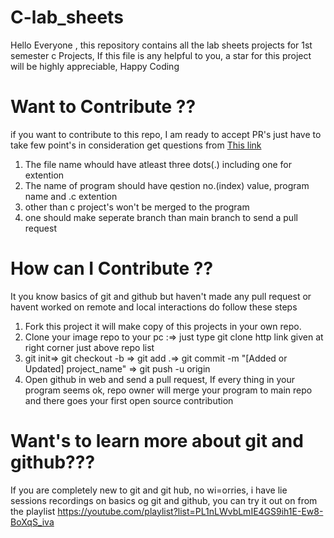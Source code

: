 # C-lab_sheets
Hello Everyone , this repository contains all the lab sheets projects for 1st semester c Projects,
If this file is any helpful to you, a star for this project will be highly appreciable, Happy Coding 


# Want to Contribute ??
if you want to contribute to this repo, I am ready to accept PR's just have to take few point's in consideration
get questions from [This link](https://docs.google.com/document/d/17XLhTKT8GGUxwNS8g3-e3KL6jFP5bz4X/edit)
1. The file name whould have atleast three dots(.) including one for extention
2. The name of program should have qestion no.(index) value, program name and .c extention
3. other than c project's won't be merged to the program 
4. one should make seperate branch than main branch to send a pull request

# How can I Contribute ??
It you know basics of git and github but haven't made any pull request or havent worked on remote and local interactions do follow these steps

1. Fork this project it will make copy of this projects in your own repo.
2. Clone your image repo to your pc :=> just type git clone http link given at right corner just above repo list
3. git init=> git checkout -b <your branch name> => git add .=> git commit -m "[Added or Updated] project_name" => git push -u origin <your branch name>
4. Open github in web and send a pull request, If every thing in your program seems ok, repo owner will merge your program to main repo and there goes your first open source contribution 
  # Want's to learn more about git and github???
  If you are completely new to git and git hub, no wi=orries, i have lie sessions recordings on basics og git and github, you can try it out on from the playlist
  https://youtube.com/playlist?list=PL1nLWvbLmIE4GS9ih1E-Ew8-BoXqS_iva
